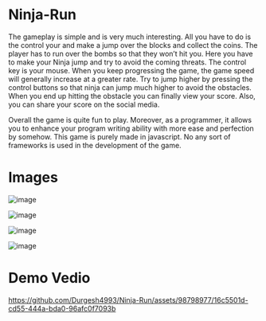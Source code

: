 # Ninja-Run

The gameplay is simple and is very much interesting. All you have to do is the control your and make a jump over the blocks and collect the coins. The player has to run over the bombs so that they won’t hit you. Here you have to make your Ninja jump and try to avoid the coming threats. The control key is your mouse. When you keep progressing the game, the game speed will generally increase at a greater rate. Try to jump higher by pressing the control buttons so that ninja can jump much higher to avoid the obstacles. When you end up hitting the obstacle you can finally view your score. Also, you can share your score on the social media.

Overall the game is quite fun to play. Moreover, as a programmer, it allows you to enhance your program writing ability with more ease and perfection by somehow. This game is purely made in javascript. No any sort of frameworks is used in the development of the game.

# Images

![image](https://github.com/Durgesh4993/Ninja-Run/assets/98798977/bfeca809-6c31-4e59-9592-be147ce3bd77)

![image](https://github.com/Durgesh4993/Ninja-Run/assets/98798977/b449170b-9437-4c22-a92e-86f28517acaa)

![image](https://github.com/Durgesh4993/Ninja-Run/assets/98798977/01a99943-3916-4217-8cea-466b1d5767e9)

![image](https://github.com/Durgesh4993/Ninja-Run/assets/98798977/91bd7f8e-fa26-4321-b40e-fa8a5f60468b)

# Demo Vedio


https://github.com/Durgesh4993/Ninja-Run/assets/98798977/16c5501d-cd55-444a-bda0-96afc0f7093b




